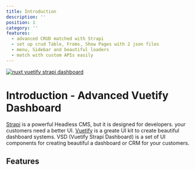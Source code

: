 ```yaml
---
title: Introduction
description: ''
position: 1
category: ''
features:
  - advanced CRUD matched with Strapi 
  - set up crud Table, Froms, Show Pages with 2 json files
  - menu, Sidebar and beautiful loaders
  - match with custom APIs easily
---
```

[![nuxt vuetify strapi dashboard](/banner.png)](https://vsd.savy.ir)

# Introduction - Advanced Vuetify Dashboard 
[Strapi](https://strapi.io) is a powerful Headless CMS, but it is designed for developers. your customers need a better UI. [Vuetify](vuetifyjs.com) is a greate UI kit to create beautiful dashboard systems.
VSD (Vuetify Strapi Dashboard) is a set of UI components for creating beautiful a dashboard or CRM for your customers.

<alert type="info">

</alert>

## Features

<list :items="features"></list>